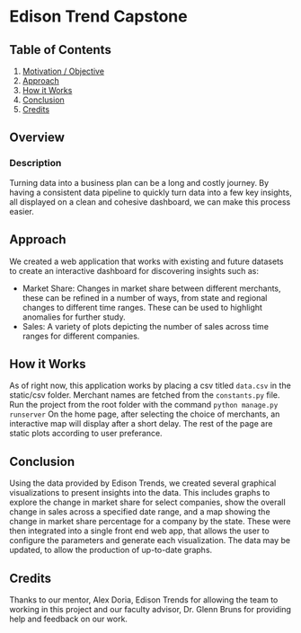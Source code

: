 Edison Trend Capstone
===
 
## Table of Contents
1. [Motivation / Objective](#Overview)
2. [Approach](#Approach)
3. [How it Works](#Instruction)
4. [Conclusion](#Conclusion)
5. [Credits](#Credits)

## Overview
### Description
Turning data into a business plan can be a long and costly journey. By having a consistent data pipeline to quickly turn data into a few key insights, all displayed on a clean and cohesive dashboard, we can make this process easier.

## Approach
We created a web application that works with existing and future datasets to create an interactive dashboard for discovering insights such as:
- Market Share: Changes in market share between different merchants, these can be refined in a number of ways, from state and regional changes to different time ranges. These can be used to highlight anomalies for further study.
- Sales: A variety of plots depicting the number of sales across time ranges for different companies.

## How it Works
As of right now, this application works by placing a csv titled `data.csv` in the static/csv folder. Merchant names are fetched from the `constants.py` file. 
Run the project from the root folder with the command `python manage.py runserver`
On the home page, after selecting the choice of merchants, an interactive map will display after a short delay.
The rest of the page are static plots according to user preferance.

## Conclusion
Using the data provided by Edison Trends, we created several graphical visualizations to present insights into the data. This includes graphs to explore the change in market share for select companies, show the overall change in sales across a specified date range, and a map showing the change in market share percentage for a company by the state. These were then integrated into a single front end web app, that allows the user to configure the parameters and generate each visualization. The data may be updated, to allow the production of up-to-date graphs.

## Credits
Thanks to our mentor, Alex Doria, Edison Trends for allowing the team to working in this project and our faculty advisor, Dr. Glenn Bruns for providing help and feedback on our work.


